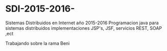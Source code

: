 # SDI-2015-2016-
Sistemas Distribuidos en Internet año 2015-2016
Programacion java para sistemas distribuidos implementaciones JSP's, JSF, servicios REST, SOAP ,ect

Trabajando sobre la rama Beni

